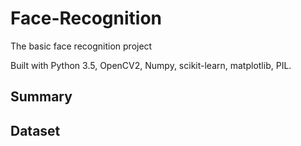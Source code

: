# Face-Recognition
The basic face recognition project

Built with Python 3.5, OpenCV2, Numpy, scikit-learn, matplotlib, PIL.

## Summary

## Dataset
